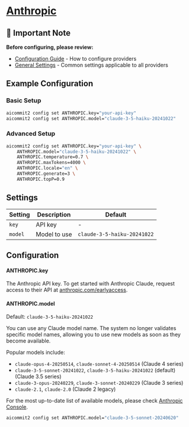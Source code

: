 # <a href="https://console.anthropic.com/" target="_blank">Anthropic</a>

## 📌 Important Note

**Before configuring, please review:**

- [Configuration Guide](../../README.md#configuration) - How to configure providers
- [General Settings](../../README.md#general-settings) - Common settings applicable to all providers

## Example Configuration

### Basic Setup

```sh
aicommit2 config set ANTHROPIC.key="your-api-key"
aicommit2 config set ANTHROPIC.model="claude-3-5-haiku-20241022"
```

### Advanced Setup

```sh
aicommit2 config set ANTHROPIC.key="your-api-key" \
    ANTHROPIC.model="claude-3-5-haiku-20241022" \
    ANTHROPIC.temperature=0.7 \
    ANTHROPIC.maxTokens=4000 \
    ANTHROPIC.locale="en" \
    ANTHROPIC.generate=3 \
    ANTHROPIC.topP=0.9
```

## Settings

| Setting | Description  | Default                     |
| ------- | ------------ | --------------------------- |
| `key`   | API key      | -                           |
| `model` | Model to use | `claude-3-5-haiku-20241022` |

## Configuration

#### ANTHROPIC.key

The Anthropic API key. To get started with Anthropic Claude, request access to their API at [anthropic.com/earlyaccess](https://www.anthropic.com/earlyaccess).

#### ANTHROPIC.model

Default: `claude-3-5-haiku-20241022`

You can use any Claude model name. The system no longer validates specific model names, allowing you to use new models as soon as they become available.

Popular models include:
- `claude-opus-4-20250514`, `claude-sonnet-4-20250514` (Claude 4 series)
- `claude-3-5-sonnet-20241022`, `claude-3-5-haiku-20241022` (default) (Claude 3.5 series)
- `claude-3-opus-20240229`, `claude-3-sonnet-20240229` (Claude 3 series)
- `claude-2.1`, `claude-2.0` (Claude 2 legacy)

For the most up-to-date list of available models, please check [Anthropic Console](https://console.anthropic.com/). 

```sh
aicommit2 config set ANTHROPIC.model="claude-3-5-sonnet-20240620"
```
